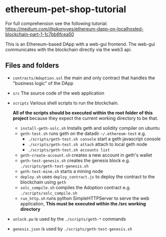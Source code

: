 # ethereum-pet-shop-tutorial

For full comprehension see the following tutorial: https://medium.com/@pkonyves/ethereum-dapp-on-localhosted-blockchain-part-1-1c7bb6fcea50

This is an Ethereum-based DApp with a web-gui frontend. The web-gui communicates with the blockchain directly via the web3 api.

## Files and folders

* `contracts/Adoption.sol` the main and only contract that handles the "business logic" of the DApp
* `src` The source code of the web application
* `scripts` Various shell scripts to run the blockchain. 

    **All of the scripts should be executed within the root folder of this project** because they expect the current working directory to be that.
    * `install-geth-solc.sh` Installs geth and solidity compiler on ubuntu
    * `geth-test.sh` runs geth on the datadir `~/.ethereum-test` e.g. 
        * `./scripts/geth-test.sh console` start a geth javascript console
        * `./scripts/geth-test.sh attach` attach to local geth node
        * `./scripts/geth-test.sh accounts list`
    * `geth-create-account.sh` creates a new account in geth's wallet
    * `geth-test-genesis.sh` creates the genesis block e.g. `./scripts/geth-test-genesis.sh`
    * `geth-test-mine.sh` starts a mining node
    * `deploy.sh` uses `deploy_contract.js` to deploy the contract to the blockchain using `geth`
    * `solc_compile.sh` compiles the Adoption contract e.g. `./scripts/solc_compile.sh`
    * `run_http.sh` runs python SimpleHTTPServer to serve the web application, **This must be executed within the /src working directory**
* `unlock.pw` is used by the `./scripts/geth-*` commands
* `genesis.json` is used by `./scripts/geth-test-genesis.sh`
